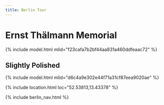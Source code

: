 ```yaml
---
title: Berlin Tour
---
```


# Ernst Thälmann Memorial

{% include model.html mlid="f23cafa7b2bf44aa831a460ddfeaac72" %}

## Slightly Polished

{% include model.html mlid="d6c4a9e302e44f71a31cf87eea9020ae" %}

{% include location.html loc="52.53813,13.43378" %}

{% include berlin_nav.html %}
